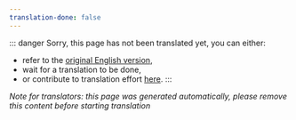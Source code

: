 ```yaml
---
translation-done: false
---
```

::: danger
Sorry, this page has not been translated yet, you can either:
- refer to the [original English version](<../../../cs/mapping/basic-lighting.md>),
- wait for a translation to be done,
- or contribute to translation effort [here](https://github.com/bsmg/wiki).
:::

_Note for translators: this page was generated automatically, please remove this content before starting translation_
